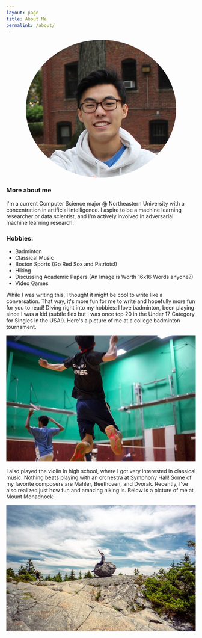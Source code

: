 ```yaml
---
layout: page
title: About Me
permalink: /about/
---
```

<div style="display: flex; justify-content: center; align-items: center;">
    <img src="https://github.com/stanleykywu/ds-blog/blob/master/images/Stanley.Wu.small.jpg" style="border-radius: 50%;" />
</div>

### More about me
I'm a current Computer Science major @ Northeastern University with a concentration in artificial intelligence. I aspire to be a machine learning researcher or data scientist, and I'm actively involved in adversarial machine learning research. 

<object data="{{ site.url }}{{ site.baseurl }}/_pages/Resume_Stanley_Wu.pdf" width="1000" height="1000" type="application/pdf"></object>


### Hobbies:
- Badminton
- Classical Music
- Boston Sports (Go Red Sox and Patriots!)
- Hiking 
- Discussing Academic Papers (An Image is Worth 16x16 Words anyone?)
- Video Games

While I was writing this, I thought it might be cool to write like a conversation. That way, it's more fun for me to write and hopefully more fun for you to read! Diving right into my hobbies: I love badminton, been playing since I was a kid (subtle flex but I was once top 20 in the Under 17 Category for Singles in the USA!). Here's a picture of me at a college badminton tournament. 

![alt text](images/badminton_small.jpg)


I also played the violin in high school, where I got very interested in classical music. Nothing beats playing with an orchestra at Symphony Hall! Some of my favorite composers are Mahler, Beethoven, and Dvorak. Recently, I've also realized just how fun and amazing hiking is. Below is a picture of me at Mount Monadnock:


![alt text](images/monadnock_small.jpg)
